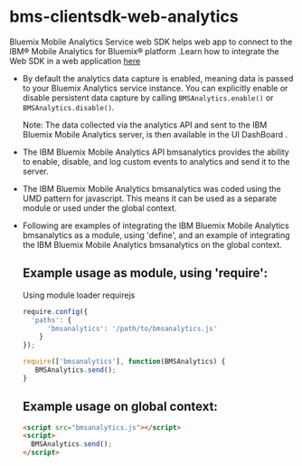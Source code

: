 # bms-clientsdk-web-analytics
  Bluemix Mobile Analytics Service web SDK helps web app to connect to the IBM® Mobile Analytics for Bluemix® platform .Learn how to integrate the  Web SDK in a web application [here](https://console.ng.bluemix.net/docs/services/mobileanalytics/index.html#getting-started-with-mobile-analytics)


* By default  the analytics data capture is enabled, meaning data is passed to your Bluemix Analytics service instance. You can explicitly enable or disable persistent data capture by calling `BMSAnalytics.enable()` or `BMSAnalytics.disable()`.
 
  Note: The data collected via the analytics API and sent to the IBM Bluemix Mobile Analytics server, is then available in the UI DashBoard .

* The IBM Bluemix Mobile Analytics  API bmsanalytics provides the ability to enable, disable, and log custom events to analytics and send it to the server.
 
* The IBM Bluemix Mobile Analytics bmsanalytics was coded using the UMD pattern for javascript. This means it can be used as a separate module or used under the global context.  
  
* Following are examples of integrating the IBM Bluemix Mobile Analytics bmsanalytics as a module, using 'define', and an example of integrating the IBM Bluemix Mobile Analytics bmsanalytics on the global context.
  
  Example usage as module, using 'require':
  -----------------------------------
  
  Using module loader requirejs 

  ```Javascript
  require.config({
    'paths': {
        'bmsanalytics': '/path/to/bmsanalytics.js'
      }
  });

  require(['bmsanalytics'], function(BMSAnalytics) {
     BMSAnalytics.send();
  }
  ```
  
  Example usage on global context:
  -----------------------------------
  ```Html
  <script src="bmsanalytics.js"></script>
  <script>
    BMSAnalytics.send();
  </script>
  ```
